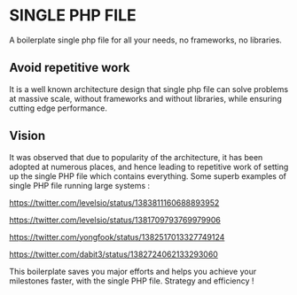 # SINGLE PHP FILE
A boilerplate single php file for all your needs, no frameworks, no libraries. 

## Avoid repetitive work
It is a well known architecture design that single php file can solve
problems at massive scale, without frameworks and without libraries,
while ensuring cutting edge performance.

## Vision
It was observed that due to popularity of the architecture, it has
been adopted at numerous places, and hence leading to repetitive
work of setting up the single PHP file which contains everything.
Some superb examples of single PHP file running large systems : 

https://twitter.com/levelsio/status/1383811160688893952

https://twitter.com/levelsio/status/1381709793769979906

https://twitter.com/yongfook/status/1382517013327749124

https://twitter.com/dabit3/status/1382724062133293060

This boilerplate saves you major efforts and helps you achieve
your milestones faster, with the single PHP file. 
Strategy and efficiency !



